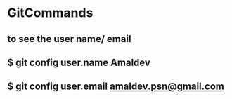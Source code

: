 # GitCommands

to see the user name/ email
---------------------------------
$ git config user.name
Amaldev
---------------------------------
$ git config user.email
amaldev.psn@gmail.com
---------------------------------
